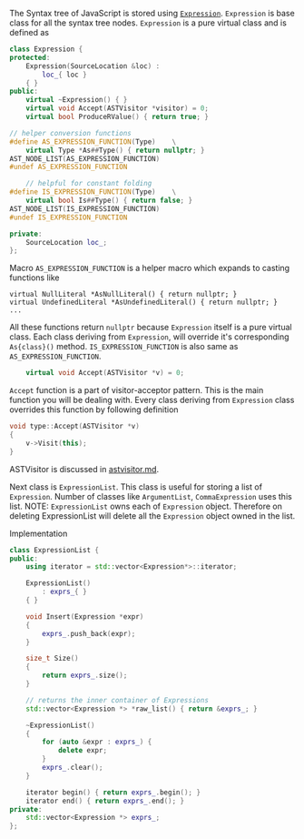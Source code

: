 The Syntax tree of JavaScript is stored using [`Expression`](./parser/expression.h).
`Expression` is base class for all the syntax tree nodes. `Expression` is a pure virtual class and is defined as

```C++
class Expression {
protected:
    Expression(SourceLocation &loc) :
        loc_{ loc }
    { }
public:
    virtual ~Expression() { }
    virtual void Accept(ASTVisitor *visitor) = 0;
    virtual bool ProduceRValue() { return true; }

// helper conversion functions
#define AS_EXPRESSION_FUNCTION(Type)    \
    virtual Type *As##Type() { return nullptr; }
AST_NODE_LIST(AS_EXPRESSION_FUNCTION)
#undef AS_EXPRESSION_FUNCTION

    // helpful for constant folding
#define IS_EXPRESSION_FUNCTION(Type)    \
    virtual bool Is##Type() { return false; }
AST_NODE_LIST(IS_EXPRESSION_FUNCTION)
#undef IS_EXPRESSION_FUNCTION

private:
    SourceLocation loc_;
};
```
Macro `AS_EXPRESSION_FUNCTION` is a helper macro which expands to casting functions
like

    virtual NullLiteral *AsNullLiteral() { return nullptr; }
    virtual UndefinedLiteral *AsUndefinedLiteral() { return nullptr; }
    ...

All these functions return `nullptr` because `Expression` itself is a pure virtual
class. Each class deriving from `Expression`, will override it's corresponding
`As{class}()` method. `IS_EXPRESSION_FUNCTION` is also same as `AS_EXPRESSION_FUNCTION`.

```C++
    virtual void Accept(ASTVisitor *v) = 0;
```
`Accept` function is a part of visitor-acceptor pattern. This is the main function
you will be dealing with. Every class deriving from `Expression` class overrides this
function by following definition

```C++
void type::Accept(ASTVisitor *v)
{
    v->Visit(this);
}
```

ASTVisitor is discussed in [astvisitor.md](./astvisitor.md).

Next class is `ExpressionList`. This class is useful for storing a list of `Expression`. Number of classes like `ArgumentList`, `CommaExpression` uses this list.
NOTE: `ExpressionList` owns each of `Expression` object. Therefore on deleting
ExpressionList will delete all the `Expression` object owned in the list.

Implementation

```C++
class ExpressionList {
public:
    using iterator = std::vector<Expression*>::iterator;

    ExpressionList()
        : exprs_{ }
    { }

    void Insert(Expression *expr)
    {
        exprs_.push_back(expr);
    }

    size_t Size()
    {
        return exprs_.size();
    }

    // returns the inner container of Expressions
    std::vector<Expression *> *raw_list() { return &exprs_; }

    ~ExpressionList()
    {
        for (auto &expr : exprs_) {
            delete expr;
        }
        exprs_.clear();
    }

    iterator begin() { return exprs_.begin(); }
    iterator end() { return exprs_.end(); }
private:
    std::vector<Expression *> exprs_;
};
```



